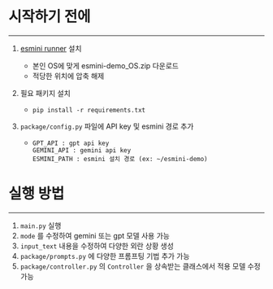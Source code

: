 # 시작하기 전에
---
1. [esmini runner](https://github.com/esmini/esmini/releases/tag/v2.46.3) 설치
   * 본인 OS에 맞게 esmini-demo_OS.zip 다운로드
   * 적당한 위치에 압축 해제
     
2. 필요 패키지 설치
   * `pip install -r requirements.txt`
     
3. `package/config.py` 파일에 API key 및 esmini 경로 추가
   * ```
     GPT_API : gpt api key
     GEMINI_API : gemini api key
     ESMINI_PATH : esmini 설치 경로 (ex: ~/esmini-demo)
     ```

# 실행 방법
---
1. `main.py` 실행
2. `mode` 를 수정하여 gemini 또는 gpt 모델 사용 가능
3. `input_text` 내용을 수정하여 다양한 외란 상황 생성
4. `package/prompts.py` 에 다양한 프롬프팅 기법 추가 가능
5. `package/controller.py` 의 `Controller` 을 상속받는 클래스에서 적용 모델 수정 가능
